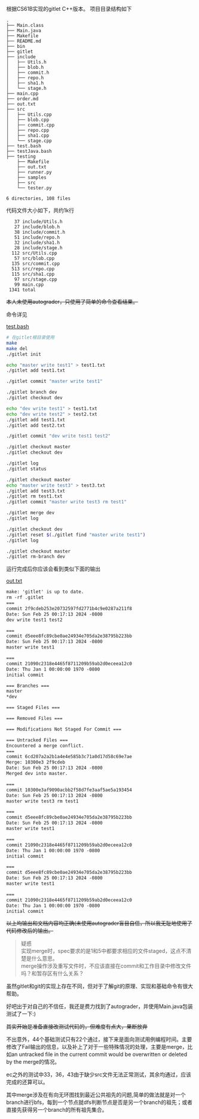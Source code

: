 根据CS61B实现的gitlet C++版本。
项目目录结构如下
```
.
├── Main.class
├── Main.java
├── Makefile
├── README.md
├── bin
├── gitlet
├── include
│   ├── Utils.h
│   ├── blob.h
│   ├── commit.h
│   ├── repo.h
│   ├── sha1.h
│   └── stage.h
├── main.cpp
├── order.md
├── out.txt
├── src
│   ├── Utils.cpp
│   ├── blob.cpp
│   ├── commit.cpp
│   ├── repo.cpp
│   ├── sha1.cpp
│   └── stage.cpp
├── test.bash
├── testJava.bash
├── testing
    ├── Makefile
    ├── out.txt
    ├── runner.py
    ├── samples
    ├── src
    └── tester.py

6 directories, 108 files
```
代码文件大小如下，共约1k行
```
   37 include/Utils.h
   27 include/blob.h
   38 include/commit.h
   51 include/repo.h
   32 include/sha1.h
   28 include/stage.h
  112 src/Utils.cpp
   57 src/blob.cpp
  135 src/commit.cpp
  513 src/repo.cpp
  115 src/sha1.cpp
   97 src/stage.cpp
   99 main.cpp
 1341 total
```
~~本人未使用autograder，只使用了简单的命令查看结果。~~

命令详见

[test.bash](test.bash)

```bash
# 在gitlet根目录使用
make
make del
./gitlet init

echo "master write test1" > test1.txt
./gitlet add test1.txt

./gitlet commit "master write test1"

./gitlet branch dev
./gitlet checkout dev

echo "dev write test1" > test1.txt
echo "dev write test2" > test2.txt
./gitlet add test1.txt
./gitlet add test2.txt

./gitlet commit "dev write test1 test2"

./gitlet checkout master
./gitlet checkout dev

./gitlet log
./gitlet status

./gitlet checkout master
echo "master write test3" > test3.txt
./gitlet add test3.txt
./gitlet rm test1.txt
./gitlet commit "master write test3 rm test1"

./gitlet merge dev
./gitlet log

./gitlet checkout dev
./gitlet reset $(./gitlet find "master write test1")
./gitlet log

./gitlet checkout master
./gitlet rm-branch dev
```

运行完成后你应该会看到类似下面的输出

[out.txt](out.txt)

```txt
make: 'gitlet' is up to date.
rm -rf .gitlet
===
commit 2f9cdeb253e20732597fd2771b4c9e0287a211f8
Date: Sun Feb 25 00:17:13 2024 -0800
dev write test1 test2

===
commit d5eee8fc89cbe0ae24934e705da2e38795b223bb
Date: Sun Feb 25 00:17:13 2024 -0800
master write test1

===
commit 21090c2318e4465f8711209b59ab2d0eceea12c0
Date: Thu Jan 1 00:00:00 1970 -0800
initial commit

=== Branches ===
master
*dev

=== Staged Files ===

=== Removed Files ===

=== Modifications Not Staged For Commit ===

=== Untracked Files ===
Encountered a merge conflict.
===
commit 6cd207a2a2b1a4e4e585b3c71a0d17d58c69e7ae
Merge: 10300e3 2f9cdeb 
Date: Sun Feb 25 00:17:13 2024 -0800
Merged dev into master.

===
commit 10300e3af9090acbb2f58d7fe3aaf5ae5a193454
Date: Sun Feb 25 00:17:13 2024 -0800
master write test3 rm test1

===
commit d5eee8fc89cbe0ae24934e705da2e38795b223bb
Date: Sun Feb 25 00:17:13 2024 -0800
master write test1

===
commit 21090c2318e4465f8711209b59ab2d0eceea12c0
Date: Thu Jan 1 00:00:00 1970 -0800
initial commit

===
commit d5eee8fc89cbe0ae24934e705da2e38795b223bb
Date: Sun Feb 25 00:17:13 2024 -0800
master write test1

===
commit 21090c2318e4465f8711209b59ab2d0eceea12c0
Date: Thu Jan 1 00:00:00 1970 -0800
initial commit
```
~~以上均输出和文档内容均正确(未使用autograder盲目自信，所以我无耻地使用了代码修改后的输出。~~

> 疑惑  
> 实现merge时，spec要求的是1和5中都要求相应的文件staged，这点不清楚是什么意思。  
> merge操作涉及重写文件时，不应该直接在commit和工作目录中修改文件吗？和暂存区有什么关系？

虽然gitlet和git的实现上存在不同，但对于了解git的原理、实现和基础命令有很大帮助。

好吧出于对自己的不信任，我还是费力找到了autograder，并使用Main.java包装测试了一下:)

~~其实开始是准备直接改测试代码的，但难度有点大，果断放弃~~

不出意外，44个基础测试只有22个通过，接下来是面向测试用例编程时间。主要修改了Fail输出的信息，以及补上了对于一些特殊情况的处理，主要是merge，比如an untracked file in the current commit would be overwritten or deleted by the merge的情况。

ec之外的测试中33，36，43由于缺少src文件无法正常测试，其余均通过，应该完成的还算可以。

其中merge涉及在有向无环图找到最近公共祖先的问题,简单的做法就是对一个branch进行bfs，每到一个节点就dfs判断节点是否是另一个branch的祖先；或者直接先获得另一个branch的所有祖先集合。
